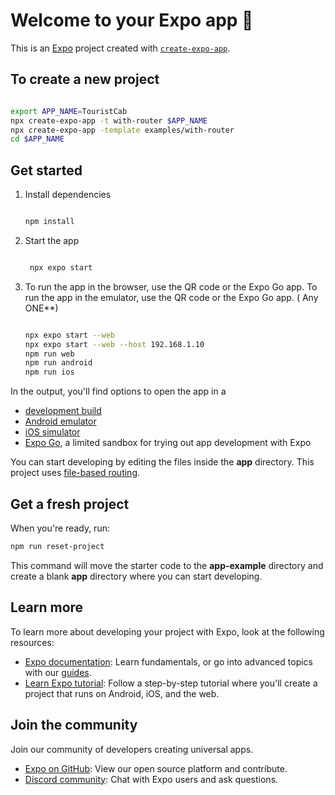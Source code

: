 # Welcome to your Expo app 👋

This is an [Expo](https://expo.dev) project created with [`create-expo-app`](https://www.npmjs.com/package/create-expo-app).

## To create a new project

```bash

export APP_NAME=TouristCab
npx create-expo-app -t with-router $APP_NAME
npx create-expo-app -template examples/with-router
cd $APP_NAME

```

## Get started

1. Install dependencies

   ```bash

   npm install

   ```

2. Start the app

   ```bash

    npx expo start
   
   ```
3. To run the app in the browser, use the QR code or the Expo Go app.
   To run the app in the emulator, use the QR code or the Expo Go app. ( Any ONE**)

   ```bash

   npx expo start --web
   npx expo start --web --host 192.168.1.10
   npm run web  
   npm run android
   npm run ios

   ```

In the output, you'll find options to open the app in a

- [development build](https://docs.expo.dev/develop/development-builds/introduction/)
- [Android emulator](https://docs.expo.dev/workflow/android-studio-emulator/)
- [iOS simulator](https://docs.expo.dev/workflow/ios-simulator/)
- [Expo Go](https://expo.dev/go), a limited sandbox for trying out app development with Expo

You can start developing by editing the files inside the **app** directory. This project uses [file-based routing](https://docs.expo.dev/router/introduction).

## Get a fresh project

When you're ready, run:

```bash
npm run reset-project
```

This command will move the starter code to the **app-example** directory and create a blank **app** directory where you can start developing.

## Learn more

To learn more about developing your project with Expo, look at the following resources:

- [Expo documentation](https://docs.expo.dev/): Learn fundamentals, or go into advanced topics with our [guides](https://docs.expo.dev/guides).
- [Learn Expo tutorial](https://docs.expo.dev/tutorial/introduction/): Follow a step-by-step tutorial where you'll create a project that runs on Android, iOS, and the web.

## Join the community

Join our community of developers creating universal apps.

- [Expo on GitHub](https://github.com/expo/expo): View our open source platform and contribute.
- [Discord community](https://chat.expo.dev): Chat with Expo users and ask questions.
